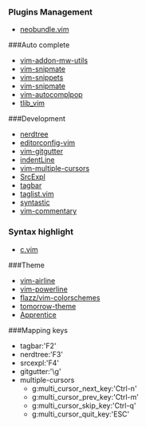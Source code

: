 ### Plugins Management
- [neobundle.vim](https://github.com/Shougo/neobundle.vim) 

###Auto complete
- [vim-addon-mw-utils](https://github.com/MarcWeber/vim-addon-mw-utils) 
- [vim-snipmate](https://github.com/garbas/vim-snipmate) 
- [vim-snippets](https://github.com/honza/vim-snippets) 
- [vim-snipmate](https://github.com/garbas/vim-snipmate) 
- [vim-autocomplpop](https://github.com/othree/vim-autocomplpop) 
- [tlib_vim](https://github.com/tomtom/tlib_vim) 

###Development
- [nerdtree](https://github.com/scrooloose/nerdtree) 
- [editorconfig-vim](https://github.com/editorconfig/editorconfig-vim) 
- [vim-gitgutter](https://github.com/airblade/vim-gitgutter) 
- [indentLine](https://github.com/Yggdroot/indentLine) 
- [vim-multiple-cursors](https://github.com/terryma/vim-multiple-cursors) 
- [SrcExpl](https://github.com/wesleyche/SrcExpl) 
- [tagbar](https://github.com/majutsushi/tagbar) 
- [taglist.vim](https://github.com/vim-scripts/taglist.vim) 
- [syntastic](https://github.com/scrooloose/syntastic) 
- [vim-commentary](https://github.com/tpope/vim-commentary) 

### Syntax highlight
- [c.vim](https://github.com/vim-scripts/c.vim) 

###Theme
- [vim-airline](https://github.com/bling/vim-airline) 
- [vim-powerline](https://github.com/Lokaltog/vim-powerline) 
- [flazz/vim-colorschemes](https://github.com/flazz/vim-colorschemes) 
- [tomorrow-theme](https://github.com/chriskempson/tomorrow-theme) 
- [Apprentice](https://github.com/romainl/Apprentice) 

###Mapping keys
- tagbar:'F2' 
- nerdtree:'F3' 
- srcexpl:'F4'
- gitgutter:'\g'
- multiple-cursors
	- g:multi_cursor_next_key:'Ctrl-n'
	- g:multi_cursor_prev_key:'Ctrl-m'
	- g:multi_cursor_skip_key:'Ctrl-q'
 	- g:multi_cursor_quit_key:'ESC'